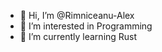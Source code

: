 - 👋 Hi, I’m @Rimniceanu-Alex
- 👀 I’m interested in Programming
- 🌱 I’m currently learning Rust

<!---
Rimniceanu-Alex/Rimniceanu-Alex is a ✨ special ✨ repository because its `README.md` (this file) appears on your GitHub profile.
You can click the Preview link to take a look at your changes.
--->
